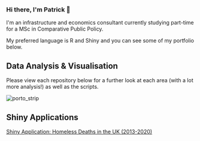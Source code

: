 ### Hi there, I'm Patrick 👋

I'm an infrastructure and economics consultant currently studying part-time for a MSc in Comparative Public Policy. 

My preferred language is R and Shiny and you can see some of my portfolio below.

## Data Analysis & Visualisation
Please view each repository below for a further look at each area (with a lot more analysis!) as well as the scripts.

![porto_strip](https://user-images.githubusercontent.com/79040885/179021683-e217acfa-80a8-4780-881d-a0a4887f00ed.png)

## Shiny Applications
[Shiny Application: Homeless Deaths in the UK (2013-2020)](https://nearanddistant.shinyapps.io/uk_homless_deaths/)

<!--
Anything I don't want to appear.
-->
